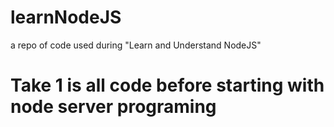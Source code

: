 # learnNodeJS
a repo of code used during "Learn and Understand NodeJS"

# Take 1 is all code before starting with node server programing
